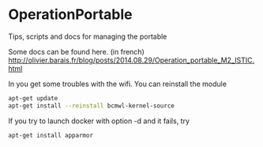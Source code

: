 OperationPortable
=================

Tips, scripts and docs for managing the portable


Some docs can be found here. 
(in french) http://olivier.barais.fr/blog/posts/2014.08.29/Operation_portable_M2_ISTIC.html

In you get some troubles with the wifi. You can reinstall the module

```bash
apt-get update
apt-get install --reinstall bcmwl-kernel-source
```

If you try to launch docker with option -d and it fails, try 
```bash
apt-get install apparmor
```
